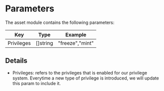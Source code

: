 <!--
order: 3
-->

# Parameters

The asset module contains the following parameters:

| Key        | Type     | Example         |
|------------|----------|-----------------|
| Privileges | []string | "freeze","mint" |

## Details

- Privileges: refers to the privileges that is enabled for our privilege system. Everytime a new type of privilege is introduced, we will update this param to include it.
